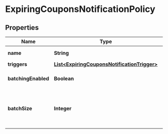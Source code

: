 

# ExpiringCouponsNotificationPolicy

## Properties

Name | Type | Description | Notes
------------ | ------------- | ------------- | -------------
**name** | **String** | Notification name. | 
**triggers** | [**List&lt;ExpiringCouponsNotificationTrigger&gt;**](ExpiringCouponsNotificationTrigger.md) |  | 
**batchingEnabled** | **Boolean** | Indicates whether batching is activated. |  [optional]
**batchSize** | **Integer** | The required size of each batch of data. This value applies only when &#x60;batchingEnabled&#x60; is &#x60;true&#x60;. |  [optional]




